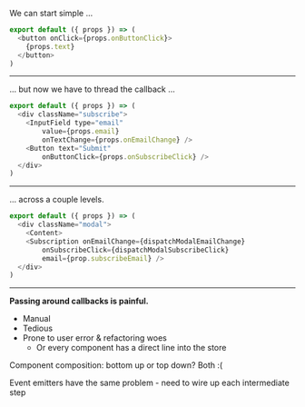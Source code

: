 We can start simple ...

```javascript
export default ({ props }) => (
  <button onClick={props.onButtonClick}>
    {props.text}
  </button>
)
```

---

... but now we have to thread the callback ...

```javascript
export default ({ props }) => (
  <div className="subscribe">
    <InputField type="email"
        value={props.email}
        onTextChange={props.onEmailChange} />
    <Button text="Submit"
        onButtonClick={props.onSubscribeClick} />
  </div>
)
```

---

... across a couple levels.

```javascript
export default ({ props }) => (
  <div className="modal">
    <Content>
    <Subscription onEmailChange={dispatchModalEmailChange}
        onSubscribeClick={dispatchModalSubscribeClick}
        email={prop.subscribeEmail} />
  </div>
)
```

---

**Passing around callbacks is painful.**

* Manual
* Tedious
* Prone to user error & refactoring woes
  * Or every component has a direct line into the store

Component composition: bottom up or top down? Both :(

Event emitters have the same problem - need to wire up each intermediate step
